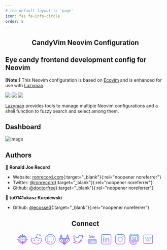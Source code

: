 ```yaml
---
# the default layout is 'page'
icon: fas fa-info-circle
order: 8
---
```


<h2 align="center">CandyVim Neovim Configuration</h2>

## Eye candy frontend development config for Neovim

**[Note:]** This Neovim configuration is based on [Ecovim](https://lazyman.dev/info/Ecovim.html)
and is enhanced for use with [Lazyman](https://lazyman.dev).

<a href="https://dotfyle.com/doctorfree/candyvim"><img src="https://dotfyle.com/doctorfree/candyvim/badges/plugins?style=flat" /></a>
<a href="https://dotfyle.com/doctorfree/candyvim"><img src="https://dotfyle.com/doctorfree/candyvim/badges/leaderkey?style=flat" /></a>
<a href="https://dotfyle.com/doctorfree/candyvim"><img src="https://dotfyle.com/doctorfree/candyvim/badges/plugin-manager?style=flat" /></a>

[Lazyman](https://lazyman.dev) provides tools to manage multiple Neovim configurations
and a shell function to fuzzy search and select among them.

## Dashboard

<img width="1792" alt="image" src="https://raw.githubusercontent.com/wiki/doctorfree/CandyVim/screenshots/6-alpha.png">

## Authors

👤 **Ronald Joe Record**

- Website: [ronrecord.com](https://ronrecord.com/){:target="_blank"}{:rel="noopener noreferrer"}
- Twitter: [@ronrecord](https://twitter.com/ronrecord){:target="_blank"}{:rel="noopener noreferrer"}
- Github: [@doctorfree](https://github.com/doctorfree){:target="_blank"}{:rel="noopener noreferrer"}

👤 **\u0141ukasz Kurpiewski**

- Github: [@ecosse3](https://github.com/ecosse3){:target="_blank"}{:rel="noopener noreferrer"}

<div align="center">
  <h2 id="connect">Connect</h2>
  <p align="center">
    <a href="https://ronrecord.com" target="_blank" rel="noopener">
      <img align="center"
      style="width:40px;height:40px"
      alt="domain"
      src="https://raw.githubusercontent.com/doctorfree/doctorfree/master/icons/domain.png"
    /></a>
    <a href="https://www.reddit.com/user/No-Blackberry-3160" target="_blank" rel="noopener">
      <img align="center"
      style="width:40px;height:40px"
      alt="reddit"
      src="https://raw.githubusercontent.com/doctorfree/doctorfree/master/icons/reddit.png"
    /></a>
    <a href="https://github.com/doctorfree" target="_blank" rel="noopener">
      <img align="center"
      style="width:40px;height:40px"
      alt="github"
      src="https://raw.githubusercontent.com/doctorfree/doctorfree/master/icons/github.png"
    /></a>
    <a href="https://gitlab.com/doctorfree" target="_blank" rel="noopener">
      <img align="center"
      style="width:40px;height:40px"
      alt="gitlab"
      src="https://raw.githubusercontent.com/doctorfree/doctorfree/master/icons/gitlab.png"
    /></a>
    <a href="https://twitter.com/ronrecord" target="_blank" rel="noopener">
      <img align="center"
      style="width:40px;height:40px"
      alt="twitter"
      src="https://raw.githubusercontent.com/doctorfree/doctorfree/master/icons/twitter.png"
    /></a>
    <a href="https://youtube.com/c/doctorfree" target="_blank" rel="noopener">
      <img align="center"
      style="width:40px;height:40px"
      alt="youtube"
      src="https://raw.githubusercontent.com/doctorfree/doctorfree/master/icons/youtube.png"
    /></a>
    <a href="https://linkedin.com/in/ronrecord" target="_blank" rel="noopener">
      <img align="center"
      style="width:40px;height:40px"
      alt="linkedin"
      src="https://raw.githubusercontent.com/doctorfree/doctorfree/master/icons/linkedin.png"
    /></a>
    <a href="https://instagram.com/doctorfree" target="_blank" rel="noopener">
      <img align="center"
      style="width:40px;height:40px"
      alt="instagram"
      src="https://raw.githubusercontent.com/doctorfree/doctorfree/master/icons/instagram.png"
    /></a>
    <a href="https://noc.social/@doctorwhen" target="_blank" rel="noopener">
      <img align="center"
      style="width:40px;height:40px"
      alt="mastodon"
      src="https://raw.githubusercontent.com/doctorfree/doctorfree/master/icons/mastodon.png"
    /></a>
    <a href="https://en.wikipedia.org/wiki/User:Doctorfree" target="_blank" rel="noopener">
      <img align="center"
      style="width:40px;height:40px"
      alt="wikipedia"
      src="https://raw.githubusercontent.com/doctorfree/doctorfree/master/icons/wikipedia.png"
    /></a>
  </p>
</div>

